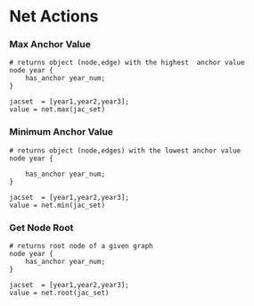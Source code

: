 # Net Actions
### Max Anchor Value
```jac
# returns object (node,edge) with the highest  anchor value
node year {
    has_anchor year_num;
}

jacset  = [year1,year2,year3];
value = net.max(jac_set)
```
### Minimum Anchor Value
```jac
# returns object (node,edges) with the lowest anchor value
node year {

    has_anchor year_num;
}

jacset  = [year1,year2,year3];
value = net.min(jac_set)
```
### Get Node Root
```jac
# returns root node of a given graph
node year {
    has_anchor year_num;
}

jacset  = [year1,year2,year3];
value = net.root(jac_set)
```